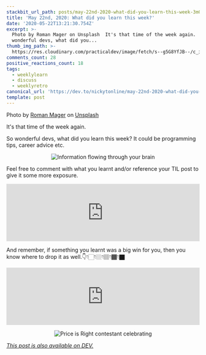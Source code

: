 ```yaml
---
stackbit_url_path: posts/may-22nd-2020-what-did-you-learn-this-week-3m0b
title: 'May 22nd, 2020: What did you learn this week?'
date: '2020-05-22T13:21:30.754Z'
excerpt: >-
  Photo by Roman Mager on Unsplash  It's that time of the week again.  So
  wonderful devs, what did you...
thumb_img_path: >-
  https://res.cloudinary.com/practicaldev/image/fetch/s--g5G8YfJB--/c_imagga_scale,f_auto,fl_progressive,h_420,q_auto,w_1000/https://dev-to-uploads.s3.amazonaws.com/i/6kvrrext3bja3z3xza6r.jpg
comments_count: 28
positive_reactions_count: 18
tags:
  - weeklylearn
  - discuss
  - weeklyretro
canonical_url: 'https://dev.to/nickytonline/may-22nd-2020-what-did-you-learn-this-week-3m0b'
template: post
---
```

Photo by [Roman Mager](https://unsplash.com/@roman_lazygeek?utm_source=unsplash&utm_medium=referral&utm_content=creditCopyText) on [Unsplash](https://unsplash.com/s/photos/learn?utm_source=unsplash&utm_medium=referral&utm_content=creditCopyText)

It's that time of the week again.

So wonderful devs, what did you learn this week? It could be programming tips, career advice etc.

<center>

![Information flowing through your brain](https://media.giphy.com/media/qKltgF7Aw515K/giphy.gif)

</center>

Feel free to comment with what you learnt and/or reference your TIL post to give it some more exposure.


<iframe class="liquidTag" src="https://dev.to/embed/tag?args=todayilearned" style="border: 0; width: 100%;"></iframe>


And remember, if something you learnt was a big win for you, then you know where to drop it as well.👇👇🏻👇🏼👇🏽👇🏾👇🏿


<iframe class="liquidTag" src="https://dev.to/embed/link?args=https%3A%2F%2Fdev.to%2Fgraciegregory%2Fwhat-was-your-win-this-week-57pc" style="border: 0; width: 100%;"></iframe>


<center>

![Price is Right contestant celebrating](https://media.giphy.com/media/gF29UEqBhSoDY8LHKg/giphy.gif)

</center>

*[This post is also available on DEV.](https://dev.to/nickytonline/may-22nd-2020-what-did-you-learn-this-week-3m0b)*


<script>
const parent = document.getElementsByTagName('head')[0];
const script = document.createElement('script');
script.type = 'text/javascript';
script.src = 'https://cdnjs.cloudflare.com/ajax/libs/iframe-resizer/4.1.1/iframeResizer.min.js';
script.charset = 'utf-8';
script.onload = function() {
    window.iFrameResize({}, '.liquidTag');
};
parent.appendChild(script);
</script>    
